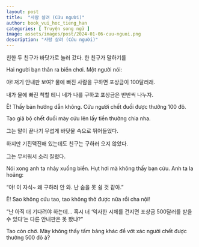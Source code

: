 ```yaml
---
layout: post
title:  "사람 살려 (Cứu người)"
author: book_vui_hoc_tieng_han
categories: [ Truyện song ngữ ]
image: assets/images/post/2024-01-06-cuu-nguoi.png
description: "사람 살려 (Cứu người)"
---
```


친한 두 친구가 바닷가로 놀러 갔다. 한 친구가 말하기를

<span class="spoiler">Hai người bạn thân ra biển chơi. Một người nói:</span>

야! 저기 안내판 보여? 물에 빠진 사람을 구하면 포상금이 100달러래.

내가 물에 빠진 척할 테니 네가 나를 구하고 포상금은 반반씩 나누자.

<span class="spoiler">Ê! Thấy bản hướng dẫn không. Cứu người chết đuối được thưởng 100 đô.</span>

<span class="spoiler">Tao giả bộ chết đuối mày cứu lên lấy tiền thưởng chia nha.</span>

그는 말이 끝나기 무섭게 바닷물 속으로 뛰어들었다.

하지만 기진맥진해 있는데도 친구는 구하러 오지 않았다.

그는 무서워서 소리 질렀다.

<span class="spoiler">Nói xong anh ta nhảy xuống biển. Hụt hơi mà không thấy bạn cứu. Anh ta la hoảng:</span>

“야! 이 자식~ 왜 구하러 안 와. 난 숨을 못 쉴 것 같아.”

<span class="spoiler">Ê! Sao không cứu tao, tao không thở được nữa rồi cha nội!</span>

“난 아직 더 기다려야 하는데… 혹시 너 ‘익사한 시체를 건지면 포상금 500달러를 받을 수 있다’는 다른 안내판은 못 봤냐?”

<span class="spoiler">Tao còn chờ. Mày không thấy tấm bảng khác để vớt xác người chết được thưởng 500 đô à?</span>